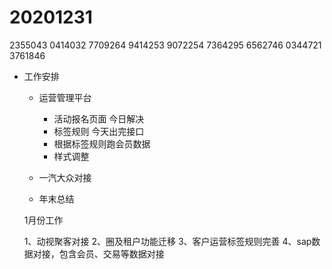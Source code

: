 # 20201231
2355043 0414032 7709264 9414253 9072254 7364295 6562746 0344721 3761846

- 工作安排

  - 运营管理平台
    - 活动报名页面 今日解决
    - 标签规则 今天出完接口
    - 根据标签规则跑会员数据
    - 样式调整
    

  - 一汽大众对接

  - 年末总结


  1月份工作

  1、动视聚客对接
  2、圈及租户功能迁移
  3、客户运营标签规则完善
  4、sap数据对接，包含会员、交易等数据对接